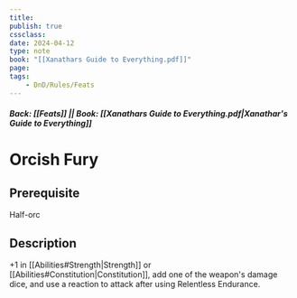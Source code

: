 ```yaml
---
title:
publish: true
cssclass:
date: 2024-04-12
type: note
book: "[[Xanathars Guide to Everything.pdf]]"
page: 
tags:
    - DnD/Rules/Feats
---
```


##### Back: [[Feats]] || Book: [[Xanathars Guide to Everything.pdf|Xanathar's Guide to Everything]]

# Orcish Fury


## Prerequisite 
Half-orc

## Description
+1 in [[Abilities#Strength|Strength]] or [[Abilities#Constitution|Constitution]], add one of the weapon's damage dice, and use a reaction to attack after using Relentless Endurance.